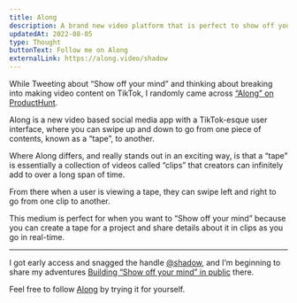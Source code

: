 ```yaml
---
title: Along
description: A brand new video platform that is perfect to show off your mind.
updatedAt: 2022-08-05
type: Thought
buttonText: Follow me on Along
externalLink: https://along.video/shadow
---
```


While Tweeting about “Show off your mind” and thinking about breaking into making video content on TikTok, I randomly came across [“Along” on ProductHunt](https://www.producthunt.com/posts/along). 

Along is a new video based social media app with a TikTok-esque user interface, where you can swipe up and down to go from one piece of contents, known as a “tape”, to another. 

Where Along differs, and really stands out in an exciting way, is that a “tape” is essentially a collection of videos called “clips” that creators can infinitely add to over a long span of time.

From there when a user is viewing a tape, they can swipe left and right to go from one clip to another.

This medium is perfect for when you want to “Show off your mind” because you can create a tape for a project and share details about it in clips as you go in real-time.

---

I got early access and snagged the handle [@shadow](https://along.video/shadow), and I’m beginning to share my adventures [Building “Show off your mind” in public](https://along.video/t/vbrUacWA) there.

Feel free to follow [Along](https://along.video) by trying it for yourself.